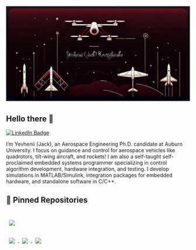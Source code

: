 # ![Logo](Images/MyLogo_cropped.png)

## Hello there 👋

[![LinkedIn Badge](https://img.shields.io/badge/LinkedIn-Profile-informational?style=flat&logo=linkedin&logoColor=white&color=0D76A8)]([https://www.linkedin.com/in/YevheniiKovryzhenko/](https://www.linkedin.com/in/yevhenii-kovryzhenko-35937a165/))

I’m Yevhenii (Jack), an Aerospace Engineering Ph.D. candidate at Auburn University. I focus on guidance and control for aerospace vehicles like quadrotors, tilt-wing aircraft, and rockets! I am also a self-taught self-proclaimed embedded systems programmer specializing in control algorithm development, hardware integration, and testing. I develop simulations in MATLAB/Simulink, integration packages for embedded hardware, and standalone software in C/C++.


## 📌 Pinned Repositories
<br>
<a href="https://github.com/YevheniiKovryzhenko/KGroundControl.git">
  <img align="center" style="margin:0.5rem" src="https://github-readme-stats.vercel.app/api/pin/?username=YevheniiKovryzhenko&repo=KGroundControl&title_color=ffffff&text_color=c9cacc&icon_color=4AB197&bg_color=1A2B34" />
</a>
<br>

<br>
<a href="https://github.com/YevheniiKovryzhenko/PX4_SIMULINK_IO_Framework.git">
  <img align="center" style="margin:0.5rem" src="https://github-readme-stats.vercel.app/api/pin/?username=YevheniiKovryzhenko&repo=PX4_SIMULINK_IO_Framework&title_color=ffffff&text_color=c9cacc&icon_color=4AB197&bg_color=1A2B34" />
</a>

<a href="https://github.com/YevheniiKovryzhenko/RRTV_TiltWing.git">
  <img align="center" style="margin:0.5rem" src="https://github-readme-stats.vercel.app/api/pin/?username=YevheniiKovryzhenko&repo=RRTV_TiltWing&title_color=ffffff&text_color=c9cacc&icon_color=4AB197&bg_color=1A2B34" />
</a>

<a href="https://github.com/YevheniiKovryzhenko/Quadrotor_with_FF_Control.git">
  <img align="center" style="margin:0.5rem" src="https://github-readme-stats.vercel.app/api/pin/?username=YevheniiKovryzhenko&repo=Quadrotor_with_FF_Control&title_color=ffffff&text_color=c9cacc&icon_color=4AB197&bg_color=1A2B34" />
</a>
<be>
<br>

